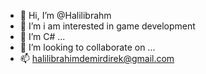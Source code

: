 - 👋 Hi, I’m @Halilibrahm
- 👀 I’m i am interested in game development
- 🌱 I’m C# ...
- 💞️ I’m looking to collaborate on ...
- 📫 halilibrahimdemirdirek@gmail.com

<!---
Halilibrahm/Halilibrahm is a ✨ special ✨ repository because its `README.md` (this file) appears on your GitHub profile.
You can click the Preview link to take a look at your changes.
--->
